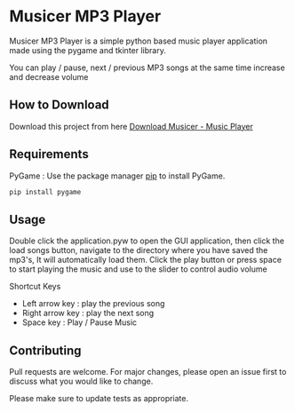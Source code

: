 # Musicer MP3 Player

Musicer MP3 Player is a simple python based music player application made using the pygame and tkinter library. 

You can play / pause, next / previous MP3 songs at the same time increase and decrease volume

## How to Download

Download this project from here [Download Musicer - Music Player](https://downgit.github.io/#/home?url=https://github.com/pyGuru123/Python-Projects/tree/master/Musicxy%20-%20Music%20Player)

## Requirements

PyGame : Use the package manager [pip](https://pip.pypa.io/en/stable/) to install PyGame.

```bash
pip install pygame
```

## Usage

Double click the application.pyw to open the GUI application, then click the load songs button, navigate to the directory where you have saved the mp3's, It will automatically load them. Click the play button or press space to start playing the music and use to the slider to control audio volume

Shortcut Keys

* Left arrow key : play the previous song
* Right arrow key : play the next song
* Space key : Play / Pause Music

## Contributing
Pull requests are welcome. For major changes, please open an issue first to discuss what you would like to change.

Please make sure to update tests as appropriate.